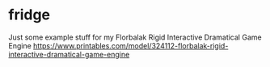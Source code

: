 # fridge
Just some example stuff for my Florbalak Rigid Interactive Dramatical Game Engine
https://www.printables.com/model/324112-florbalak-rigid-interactive-dramatical-game-engine
